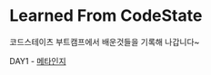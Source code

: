 # Learned From CodeState
코드스테이츠 부트캠프에서 배운것들을 기록해 나갑니다~

DAY1 - [메타인지](https://github.com/Shaa-code/Today-I-Learned/blob/main/Learned%20From%20CodeStates/Day1.md)
